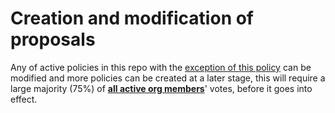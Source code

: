 # Creation and modification of proposals

Any of active policies in this repo with the <ins>exception of this policy</ins> can be modified and more policies can be created at a later stage, this will require a large majority (75%) of **<ins>all active org members**</ins>' votes, before it goes into effect.